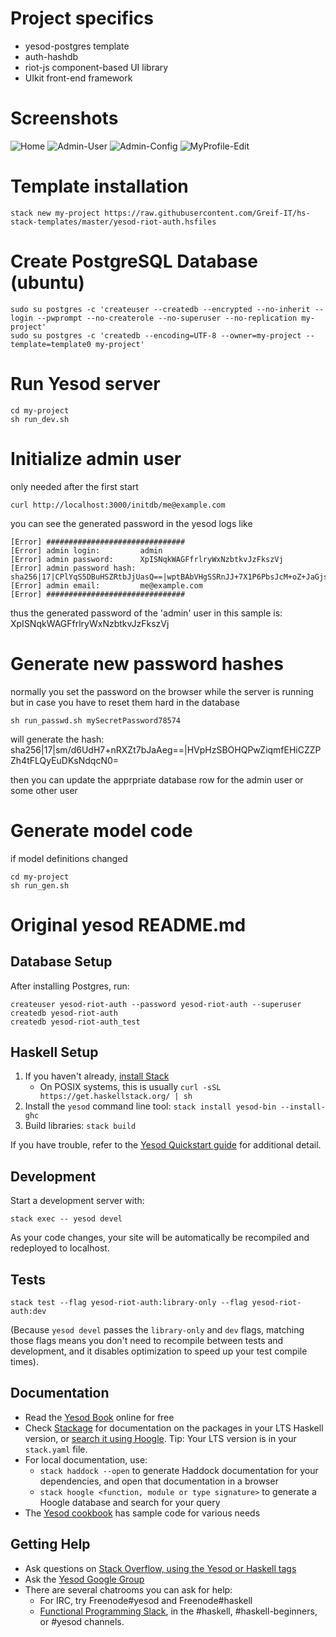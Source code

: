 # Project specifics
   - yesod-postgres template
   - auth-hashdb
   - riot-js component-based UI library
   - UIkit front-end framework

# Screenshots

![Home](../screenshots/yesod-riot-auth/home.png)
![Admin-User](../screenshots/yesod-riot-auth/admin-user.png)
![Admin-Config](../screenshots/yesod-riot-auth/admin-config.png)
![MyProfile-Edit](../screenshots/yesod-riot-auth/myprofile-edit.png)


# Template installation
```
stack new my-project https://raw.githubusercontent.com/Greif-IT/hs-stack-templates/master/yesod-riot-auth.hsfiles
```

# Create PostgreSQL Database (ubuntu)
```
sudo su postgres -c 'createuser --createdb --encrypted --no-inherit --login --pwprompt --no-createrole --no-superuser --no-replication my-project'
sudo su postgres -c 'createdb --encoding=UTF-8 --owner=my-project --template=template0 my-project'
```

# Run Yesod server
```
cd my-project
sh run_dev.sh
```
# Initialize admin user
only needed after the first start
```
curl http://localhost:3000/initdb/me@example.com
```

you can see the generated password in the yesod logs like
```
[Error] ###############################
[Error] admin login:         admin
[Error] admin password:      XpISNqkWAGFfrlryWxNzbtkvJzFkszVj
[Error] admin password hash: sha256|17|CPlYqS5DBuHSZRtbJjUasQ==|wptBAbVHgSSRnJJ+7X1P6PbsJcM+oZ+JaGjs1xVNJns=
[Error] admin email:         me@example.com
[Error] ###############################
```
thus the generated password of the 'admin' user in this sample is: XpISNqkWAGFfrlryWxNzbtkvJzFkszVj

# Generate new password hashes
normally you set the password on the browser while the server is running
but in case you have to reset them hard in the database
```
sh run_passwd.sh mySecretPassword78574
```

will generate the hash: sha256|17|sm/d6UdH7+nRXZt7bJaAeg==|HVpHzSBOHQPwZiqmfEHiCZZPZh4tFLQyEuDKsNdqcN0=

then you can update the apprpriate database row for the admin user or some other user

# Generate model code
if model definitions changed
```
cd my-project
sh run_gen.sh
```

# Original yesod README.md

## Database Setup

After installing Postgres, run:

```
createuser yesod-riot-auth --password yesod-riot-auth --superuser
createdb yesod-riot-auth
createdb yesod-riot-auth_test
```

## Haskell Setup

1. If you haven't already, [install Stack](https://haskell-lang.org/get-started)
	* On POSIX systems, this is usually `curl -sSL https://get.haskellstack.org/ | sh`
2. Install the `yesod` command line tool: `stack install yesod-bin --install-ghc`
3. Build libraries: `stack build`

If you have trouble, refer to the [Yesod Quickstart guide](https://www.yesodweb.com/page/quickstart) for additional detail.

## Development

Start a development server with:

```
stack exec -- yesod devel
```

As your code changes, your site will be automatically be recompiled and redeployed to localhost.

## Tests

```
stack test --flag yesod-riot-auth:library-only --flag yesod-riot-auth:dev
```

(Because `yesod devel` passes the `library-only` and `dev` flags, matching those flags means you don't need to recompile between tests and development, and it disables optimization to speed up your test compile times).

## Documentation

* Read the [Yesod Book](https://www.yesodweb.com/book) online for free
* Check [Stackage](http://stackage.org/) for documentation on the packages in your LTS Haskell version, or [search it using Hoogle](https://www.stackage.org/lts/hoogle?q=). Tip: Your LTS version is in your `stack.yaml` file.
* For local documentation, use:
	* `stack haddock --open` to generate Haddock documentation for your dependencies, and open that documentation in a browser
	* `stack hoogle <function, module or type signature>` to generate a Hoogle database and search for your query
* The [Yesod cookbook](https://github.com/yesodweb/yesod-cookbook) has sample code for various needs

## Getting Help

* Ask questions on [Stack Overflow, using the Yesod or Haskell tags](https://stackoverflow.com/questions/tagged/yesod+haskell)
* Ask the [Yesod Google Group](https://groups.google.com/forum/#!forum/yesodweb)
* There are several chatrooms you can ask for help:
	* For IRC, try Freenode#yesod and Freenode#haskell
	* [Functional Programming Slack](https://fpchat-invite.herokuapp.com/), in the #haskell, #haskell-beginners, or #yesod channels.
